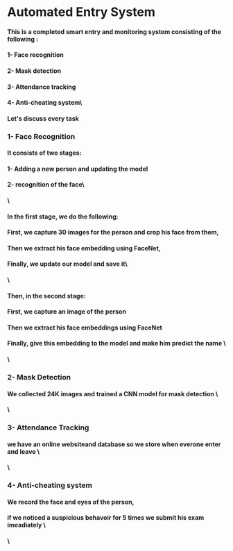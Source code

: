# Automated Entry System
####  
#### This is a completed smart entry and monitoring system consisting of the following :
#### 1- Face recognition
#### 2- Mask detection
#### 3- Attendance tracking
#### 4- Anti-cheating system\
#### 
#### Let's discuss every task
####
### 1- Face Recognition
#### It consists of two stages:
####   1- Adding a new person and updating the model
####   2- recognition of the face\
#### \
#### In the first stage, we do the following:
#### First, we capture 30 images for the person and crop his face from them,
#### Then we extract his face embedding using FaceNet,
#### Finally, we update our model and save it\
#### \
#### Then, in the second stage:
#### First, we capture an image of the person
#### Then we extract his face embeddings using FaceNet
#### Finally, give this embedding to the model and make him predict the name \
####  \
### 2- Mask Detection
#### We collected 24K images and trained a CNN model for mask detection \
####  \
### 3- Attendance Tracking
#### we have an online websiteand database so we store when everone enter and leave \
#### \
### 4- Anti-cheating system
#### We record the face and eyes of the person,
#### if we noticed a suspicious behavoir for 5 times we submit his exam imeadiately \
#### \